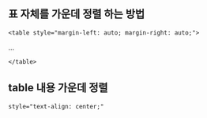 ## 표 자체를 가운데 정렬 하는 방법

`<table style="margin-left: auto; margin-right: auto;">`


...

`</table>`

## table 내용 가운데 정렬

 `style="text-align: center;"`






